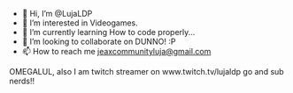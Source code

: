 - 👋 Hi, I’m @LujaLDP
- 👀 I’m interested in Videogames.
- 🌱 I’m currently learning How to code properly...
- 💞️ I’m looking to collaborate on DUNNO! :P
- 📫 How to reach me jeaxcommunityluja@gmail.com

<!---
LujaLDP/LujaLDP is a ✨ special ✨ repository because its `README.md` (this file) appears on your GitHub profile.
You can click the Preview link to take a look at your changes.
---> OMEGALUL, also I am twitch streamer on www.twitch.tv/lujaldp go and sub nerds!!
